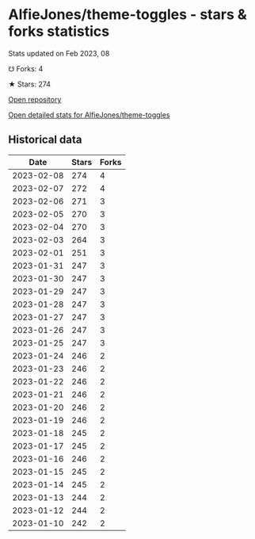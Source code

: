 # AlfieJones/theme-toggles - stars & forks statistics

Stats updated on Feb 2023, 08

☋ Forks: 4

★ Stars: 274

[Open repository](https://github.com/AlfieJones/theme-toggles)

[Open detailed stats for AlfieJones/theme-toggles](https://reviewgithub.com/rep/AlfieJones/theme-toggles)

## Historical data
| Date | Stars | Forks |
|------|-------|-------|
| 2023-02-08 | 274 | 4 | 
| 2023-02-07 | 272 | 4 | 
| 2023-02-06 | 271 | 3 | 
| 2023-02-05 | 270 | 3 | 
| 2023-02-04 | 270 | 3 | 
| 2023-02-03 | 264 | 3 | 
| 2023-02-01 | 251 | 3 | 
| 2023-01-31 | 247 | 3 | 
| 2023-01-30 | 247 | 3 | 
| 2023-01-29 | 247 | 3 | 
| 2023-01-28 | 247 | 3 | 
| 2023-01-27 | 247 | 3 | 
| 2023-01-26 | 247 | 3 | 
| 2023-01-25 | 247 | 3 | 
| 2023-01-24 | 246 | 2 | 
| 2023-01-23 | 246 | 2 | 
| 2023-01-22 | 246 | 2 | 
| 2023-01-21 | 246 | 2 | 
| 2023-01-20 | 246 | 2 | 
| 2023-01-19 | 246 | 2 | 
| 2023-01-18 | 245 | 2 | 
| 2023-01-17 | 245 | 2 | 
| 2023-01-16 | 246 | 2 | 
| 2023-01-15 | 245 | 2 | 
| 2023-01-14 | 245 | 2 | 
| 2023-01-13 | 244 | 2 | 
| 2023-01-12 | 244 | 2 | 
| 2023-01-10 | 242 | 2 | 

